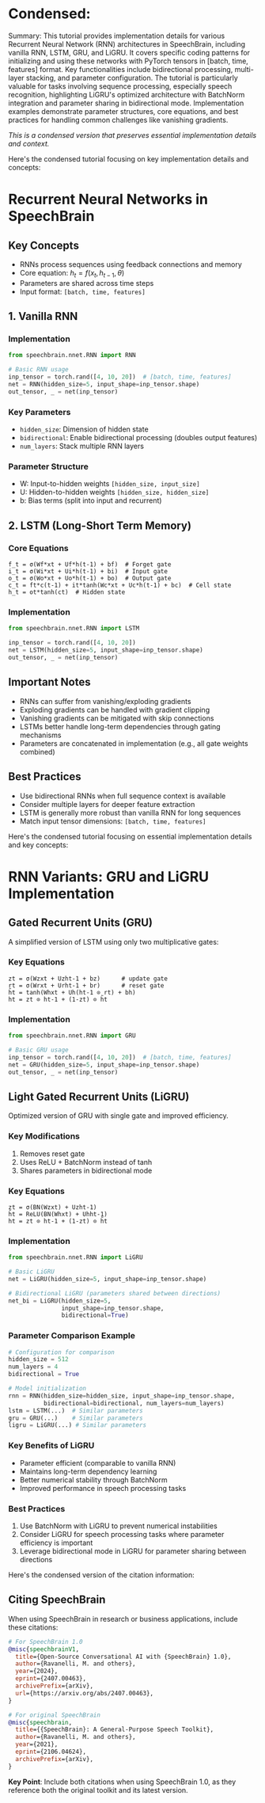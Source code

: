 # Condensed: <!-- This cell is automatically updated by tools/tutorial-cell-updater.py -->

Summary: This tutorial provides implementation details for various Recurrent Neural Network (RNN) architectures in SpeechBrain, including vanilla RNN, LSTM, GRU, and LiGRU. It covers specific coding patterns for initializing and using these networks with PyTorch tensors in [batch, time, features] format. Key functionalities include bidirectional processing, multi-layer stacking, and parameter configuration. The tutorial is particularly valuable for tasks involving sequence processing, especially speech recognition, highlighting LiGRU's optimized architecture with BatchNorm integration and parameter sharing in bidirectional mode. Implementation examples demonstrate parameter structures, core equations, and best practices for handling common challenges like vanishing gradients.

*This is a condensed version that preserves essential implementation details and context.*

Here's the condensed tutorial focusing on key implementation details and concepts:

# Recurrent Neural Networks in SpeechBrain

## Key Concepts
- RNNs process sequences using feedback connections and memory
- Core equation: $h_t = f(x_t, h_{t−1}, θ)$
- Parameters are shared across time steps
- Input format: `[batch, time, features]`

## 1. Vanilla RNN

### Implementation
```python
from speechbrain.nnet.RNN import RNN

# Basic RNN usage
inp_tensor = torch.rand([4, 10, 20])  # [batch, time, features]
net = RNN(hidden_size=5, input_shape=inp_tensor.shape)
out_tensor, _ = net(inp_tensor)
```

### Key Parameters
- `hidden_size`: Dimension of hidden state
- `bidirectional`: Enable bidirectional processing (doubles output features)
- `num_layers`: Stack multiple RNN layers

### Parameter Structure
- W: Input-to-hidden weights `[hidden_size, input_size]`
- U: Hidden-to-hidden weights `[hidden_size, hidden_size]`
- b: Bias terms (split into input and recurrent)

## 2. LSTM (Long-Short Term Memory)

### Core Equations
```
f_t = σ(Wf*xt + Uf*h(t-1) + bf)  # Forget gate
i_t = σ(Wi*xt + Ui*h(t-1) + bi)  # Input gate
o_t = σ(Wo*xt + Uo*h(t-1) + bo)  # Output gate
c_t = ft*c(t-1) + it*tanh(Wc*xt + Uc*h(t-1) + bc)  # Cell state
h_t = ot*tanh(ct)  # Hidden state
```

### Implementation
```python
from speechbrain.nnet.RNN import LSTM

inp_tensor = torch.rand([4, 10, 20])
net = LSTM(hidden_size=5, input_shape=inp_tensor.shape)
out_tensor, _ = net(inp_tensor)
```

## Important Notes
- RNNs can suffer from vanishing/exploding gradients
- Exploding gradients can be handled with gradient clipping
- Vanishing gradients can be mitigated with skip connections
- LSTMs better handle long-term dependencies through gating mechanisms
- Parameters are concatenated in implementation (e.g., all gate weights combined)

## Best Practices
- Use bidirectional RNNs when full sequence context is available
- Consider multiple layers for deeper feature extraction
- LSTM is generally more robust than vanilla RNN for long sequences
- Match input tensor dimensions: `[batch, time, features]`

Here's the condensed tutorial focusing on essential implementation details and key concepts:

# RNN Variants: GRU and LiGRU Implementation

## Gated Recurrent Units (GRU)
A simplified version of LSTM using only two multiplicative gates:

### Key Equations
```
zt = σ(Wzxt + Uzht-1 + bz)      # update gate
rt = σ(Wrxt + Urht-1 + br)      # reset gate
h̃t = tanh(Whxt + Uh(ht-1 ⊙ rt) + bh)
ht = zt ⊙ ht-1 + (1-zt) ⊙ h̃t
```

### Implementation
```python
from speechbrain.nnet.RNN import GRU

# Basic GRU usage
inp_tensor = torch.rand([4, 10, 20])  # [batch, time, features]
net = GRU(hidden_size=5, input_shape=inp_tensor.shape)
out_tensor, _ = net(inp_tensor)
```

## Light Gated Recurrent Units (LiGRU)
Optimized version of GRU with single gate and improved efficiency.

### Key Modifications
1. Removes reset gate
2. Uses ReLU + BatchNorm instead of tanh
3. Shares parameters in bidirectional mode

### Key Equations
```
zt = σ(BN(Wzxt) + Uzht-1)
h̃t = ReLU(BN(Whxt) + Uhht-1)
ht = zt ⊙ ht-1 + (1-zt) ⊙ h̃t
```

### Implementation
```python
from speechbrain.nnet.RNN import LiGRU

# Basic LiGRU
net = LiGRU(hidden_size=5, input_shape=inp_tensor.shape)

# Bidirectional LiGRU (parameters shared between directions)
net_bi = LiGRU(hidden_size=5,
               input_shape=inp_tensor.shape,
               bidirectional=True)
```

### Parameter Comparison Example
```python
# Configuration for comparison
hidden_size = 512
num_layers = 4
bidirectional = True

# Model initialization
rnn = RNN(hidden_size=hidden_size, input_shape=inp_tensor.shape, 
          bidirectional=bidirectional, num_layers=num_layers)
lstm = LSTM(...)  # Similar parameters
gru = GRU(...)    # Similar parameters
ligru = LiGRU(...) # Similar parameters
```

### Key Benefits of LiGRU
- Parameter efficient (comparable to vanilla RNN)
- Maintains long-term dependency learning
- Better numerical stability through BatchNorm
- Improved performance in speech processing tasks

### Best Practices
1. Use BatchNorm with LiGRU to prevent numerical instabilities
2. Consider LiGRU for speech processing tasks where parameter efficiency is important
3. Leverage bidirectional mode in LiGRU for parameter sharing between directions

Here's the condensed version of the citation information:

## Citing SpeechBrain

When using SpeechBrain in research or business applications, include these citations:

```bibtex
# For SpeechBrain 1.0
@misc{speechbrainV1,
  title={Open-Source Conversational AI with {SpeechBrain} 1.0},
  author={Ravanelli, M. and others},
  year={2024},
  eprint={2407.00463},
  archivePrefix={arXiv},
  url={https://arxiv.org/abs/2407.00463},
}

# For original SpeechBrain
@misc{speechbrain,
  title={{SpeechBrain}: A General-Purpose Speech Toolkit},
  author={Ravanelli, M. and others},
  year={2021},
  eprint={2106.04624},
  archivePrefix={arXiv},
}
```

**Key Point**: Include both citations when using SpeechBrain 1.0, as they reference both the original toolkit and its latest version.